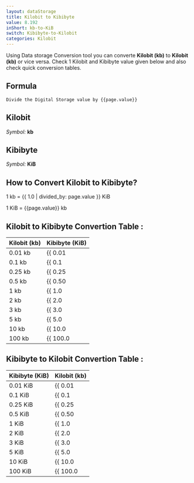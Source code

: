 ```yaml
---
layout: dataStorage
title: Kilobit to Kibibyte
value: 8.192
inShort: kb-to-KiB
switch: Kibibyte-to-Kilobit
categories: Kilobit
---
```


Using Data storage Conversion tool you can converte **Kilobit (kb)** to **Kilobit (kb)** or vice versa. Check 1 Kilobit and Kibibyte value given below and also check quick conversion tables.

## Formula
`Divide the Digital Storage value by {{page.value}}`

## Kilobit
*Symbol:* **kb**

## Kibibyte
*Symbol:* **KiB**

## How to Convert Kilobit to Kibibyte?

1 kb = {{ 1.0 | divided_by: page.value }} KiB

1 KiB = {{page.value}} kb


## Kilobit to Kibibyte Convertion Table :

| Kilobit (kb) | Kibibyte (KiB) |
| ---- | ---- |
| 0.01 kb | {{ 0.01 | divided_by: page.value }} KiB |
| 0.1 kb | {{ 0.1 | divided_by: page.value }} KiB |
| 0.25 kb | {{ 0.25 | divided_by: page.value }} KiB |
| 0.5 kb | {{ 0.50 | divided_by: page.value }} KiB |
| 1 kb | {{ 1.0 | divided_by: page.value }} KiB |
| 2 kb | {{ 2.0 | divided_by: page.value }} KiB |
| 3 kb | {{ 3.0 | divided_by: page.value }} KiB |
| 5 kb | {{ 5.0 | divided_by: page.value }} KiB |
| 10 kb | {{ 10.0 | divided_by: page.value }} KiB |
| 100 kb | {{ 100.0 | divided_by: page.value }} KiB |

## Kibibyte to Kilobit Convertion Table :

| Kibibyte (KiB) | Kilobit (kb) |
| ---- | ---- |
| 0.01 KiB | {{ 0.01 | times: page.value }} kb |
| 0.1 KiB | {{ 0.1 | times: page.value }} kb |
| 0.25 KiB | {{ 0.25 | times: page.value }} kb |
| 0.5 KiB | {{ 0.50 | times: page.value }} kb |
| 1 KiB | {{ 1.0 | times: page.value }} kb |
| 2 KiB | {{ 2.0 | times: page.value }} kb |
| 3 KiB | {{ 3.0 | times: page.value }} kb |
| 5 KiB | {{ 5.0 | times: page.value }} kb |
| 10 KiB | {{ 10.0 | times: page.value }} kb |
| 100 KiB | {{ 100.0 | times: page.value }} kb |


<script>
document.getElementById('selectInput')[2].selected = true
document.getElementById('selectOutput')[5].selected = true
</script>
